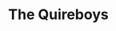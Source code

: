 ---
title: "The Quireboys"
summary: "London-based hard rock band. Formed 1985, disbanded 1993, re-formed 2000."
image: "the-quireboys.jpg"
---